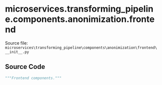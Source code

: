 # microservices.transforming_pipeline.components.anonimization.frontend

Source file: `microservices\transforming_pipeline\components\anonimization\frontend\__init__.py`

## Source Code

```python
"""Frontend components."""

```
